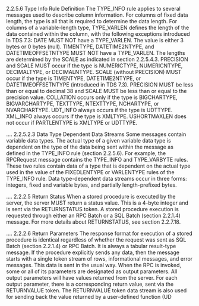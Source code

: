 2.2.5.6 Type Info Rule Definition
The TYPE_INFO rule applies to several messages used to describe column information. For columns of
fixed data length, the type is all that is required to determine the data length. For columns of a
variable-length type, TYPE_VARLEN defines the length of the data contained within the column, with
the following exceptions introduced in TDS 7.3:
DATE MUST NOT have a TYPE_VARLEN. The value is either 3 bytes or 0 bytes (null).
TIMENTYPE, DATETIME2NTYPE, and DATETIMEOFFSETNTYPE MUST NOT have a TYPE_VARLEN. The
lengths are determined by the SCALE as indicated in section 2.2.5.4.3.
PRECISION and SCALE MUST occur if the type is NUMERICTYPE, NUMERICNTYPE, DECIMALTYPE, or
DECIMALNTYPE.
SCALE (without PRECISION) MUST occur if the type is TIMENTYPE, DATETIME2NTYPE, or
DATETIMEOFFSETNTYPE (introduced in TDS 7.3). PRECISION MUST be less than or equal to decimal
38 and SCALE MUST be less than or equal to the precision value.
COLLATION occurs only if the type is BIGCHARTYPE, BIGVARCHARTYPE, TEXTTYPE, NTEXTTYPE,
NCHARTYPE, or NVARCHARTYPE.
UDT_INFO always occurs if the type is UDTTYPE.
XML_INFO always occurs if the type is XMLTYPE.
USHORTMAXLEN does not occur if PARTLENTYPE is XMLTYPE or UDTTYPE.

....
2.2.5.2.3 Data Type Dependent Data Streams
Some messages contain variable data types. The actual type of a given variable data type is
dependent on the type of the data being sent within the message as defined in the TYPE_INFO rule
(section 2.2.5.6).
For example, the RPCRequest message contains the TYPE_INFO and TYPE_VARBYTE rules. These two
rules contain data of a type that is dependent on the actual type used in the value of the
FIXEDLENTYPE or VARLENTYPE rules of the TYPE_INFO rule.
Data type-dependent data streams occur in three forms: integers, fixed and variable bytes, and
partially length-prefixed bytes.

....
2.2.2.5 Return Status
When a stored procedure is executed by the server, the server MUST return a status value. This is a
4-byte integer and is sent via the RETURNSTATUS token. A stored procedure execution is requested
through either an RPC Batch or a SQL Batch (section 2.2.1.4) message. For more details about
RETURNSTATUS, see section 2.2.7.18.

....
2.2.2.6 Return Parameters
The response format for execution of a stored procedure is identical regardless of whether the
request was sent as SQL Batch (section 2.2.1.4) or RPC Batch. It is always a tabular result-type
message.
If the procedure explicitly sends any data, then the message starts with a single token stream of rows,
informational messages, and error messages. This data is sent in the usual way.
When the RPC is invoked, some or all of its parameters are designated as output parameters. All
output parameters will have values returned from the server. For each output parameter, there is a
corresponding return value, sent via the RETURNVALUE token. The RETURNVALUE token data stream
is also used for sending back the value returned by a user-defined function (UD